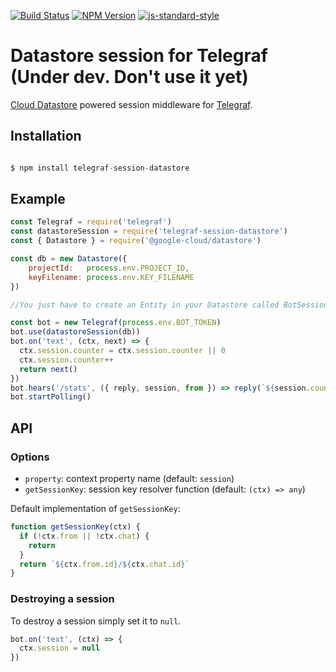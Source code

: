 [![Build Status](https://travis-ci.com/rodrigosalinas/telegraf-session-datastore.svg?branch=master)](https://travis-ci.com/github/rodrigosalinas/telegraf-session-datastore)
[![NPM Version](https://img.shields.io/npm/v/telegraf-session-datastore.svg?style=flat-square)](https://www.npmjs.com/package/telegraf-session-datastore)
[![js-standard-style](https://img.shields.io/badge/code%20style-standard-brightgreen.svg?style=flat-square)](http://standardjs.com/)

# Datastore session for Telegraf (Under dev. Don't use it yet)

[Cloud Datastore](https://cloud.google.com/datastore) powered session middleware for [Telegraf](https://github.com/telegraf/telegraf).

## Installation

```js

$ npm install telegraf-session-datastore

```

## Example

```js
const Telegraf = require('telegraf')
const datastoreSession = require('telegraf-session-datastore')
const { Datastore } = require('@google-cloud/datastore')

const db = new Datastore({
    projectId:   process.env.PROJECT_ID,
    keyFilename: process.env.KEY_FILENAME
})

//You just have to create an Entity in your Datastore called BotSessions with two properties: 'key' (type string) and 'sessionValues' (type text)

const bot = new Telegraf(process.env.BOT_TOKEN)
bot.use(datastoreSession(db))
bot.on('text', (ctx, next) => {
  ctx.session.counter = ctx.session.counter || 0
  ctx.session.counter++
  return next()
})
bot.hears('/stats', ({ reply, session, from }) => reply(`${session.counter} messages from ${from.username}`))
bot.startPolling()

```

## API

### Options

* `property`: context property name (default: `session`)
* `getSessionKey`: session key resolver function (default: `(ctx) => any`)

Default implementation of `getSessionKey`:

```js
function getSessionKey(ctx) {
  if (!ctx.from || !ctx.chat) {
    return
  }
  return `${ctx.from.id}/${ctx.chat.id}`
}
```

### Destroying a session

To destroy a session simply set it to `null`.

```js
bot.on('text', (ctx) => {
  ctx.session = null
})

```
